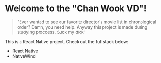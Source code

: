 # Welcome to the "Chan Wook VD"!

> "Ever wanted to see our favorite director's movie list in chronological order? Damn, you need help. Anyway this project is made during studying proccess. Suck my dick"

This is a React Native project. Check out the full stack below:

- React Native
- NativeWind